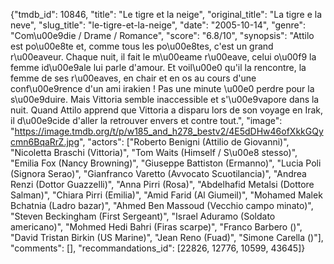 {"tmdb_id": 10846, "title": "Le tigre et la neige", "original_title": "La tigre e la neve", "slug_title": "le-tigre-et-la-neige", "date": "2005-10-14", "genre": "Com\u00e9die / Drame / Romance", "score": "6.8/10", "synopsis": "Attilo est po\u00e8te et, comme tous les po\u00e8tes, c'est un grand r\u00eaveur. Chaque nuit, il fait le m\u00eame r\u00eave, celui o\u00f9 la femme id\u00e9ale lui parle d'amour. Et voil\u00e0 qu'il la rencontre, la femme de ses r\u00eaves, en chair et en os au cours d'une conf\u00e9rence d'un ami irakien ! Pas une minute \u00e0 perdre pour la s\u00e9duire. Mais Vittoria semble inaccessible et s'\u00e9vapore dans la nuit. Quand Attilo apprend que Vittoria a disparu lors de son voyage en Irak, il d\u00e9cide d'aller la retrouver envers et contre tout.", "image": "https://image.tmdb.org/t/p/w185_and_h278_bestv2/4E5dDHw46ofXkkGQycmn6BqaRrZ.jpg", "actors": ["Roberto Benigni (Attilio de Giovanni)", "Nicoletta Braschi (Vittoria)", "Tom Waits (Himself / S\u00e8 stesso)", "Emilia Fox (Nancy Browning)", "Giuseppe Battiston (Ermanno)", "Lucia Poli (Signora Serao)", "Gianfranco Varetto (Avvocato Scuotilancia)", "Andrea Renzi (Dottor Guazzelli)", "Anna Pirri (Rosa)", "Abdelhafid Metalsi (Dottore Salman)", "Chiara Pirri (Emilia)", "Amid Farid (Al Giumeil)", "Mohamed Malek Bchatnia (Ladro bazar)", "Ahmed Ben Massoud (Vecchio campo minato)", "Steven Beckingham (First Sergeant)", "Israel Aduramo (Soldato americano)", "Mohmed Hedi Bahri (Firas scarpe)", "Franco Barbero ()", "David Tristan Birkin (US Marine)", "Jean Reno (Fuad)", "Simone Carella ()"], "comments": [], "recommandations_id": [22826, 12776, 10599, 43645]}